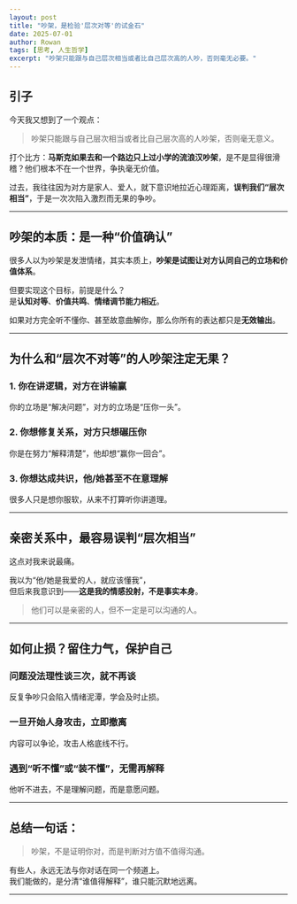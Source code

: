 ```yaml
---
layout: post
title: "吵架，是检验'层次对等'的试金石"
date: 2025-07-01
author: Rowan
tags: [思考, 人生哲学]
excerpt: "吵架只能跟与自己层次相当或者比自己层次高的人吵，否则毫无必要。"
---
```



## 引子

今天我又想到了一个观点：

> 吵架只能跟与自己层次相当或者比自己层次高的人吵架，否则毫无意义。

打个比方：**马斯克如果去和一个路边只上过小学的流浪汉吵架**，是不是显得很滑稽？他们根本不在一个世界，争执毫无价值。  

过去，我往往因为对方是家人、爱人，就下意识地拉近心理距离，**误判我们“层次相当”**，于是一次次陷入激烈而无果的争吵。

---

## 吵架的本质：是一种“价值确认”

很多人以为吵架是发泄情绪，其实本质上，**吵架是试图让对方认同自己的立场和价值体系**。

但要实现这个目标，前提是什么？  
是**认知对等**、**价值共鸣**、**情绪调节能力相近**。

如果对方完全听不懂你、甚至故意曲解你，那么你所有的表达都只是**无效输出**。

---

## 为什么和“层次不对等”的人吵架注定无果？

### 1. 你在讲逻辑，对方在讲输赢  
你的立场是“解决问题”，对方的立场是“压你一头”。

### 2. 你想修复关系，对方只想碾压你  
你是在努力“解释清楚”，他却想“赢你一回合”。

### 3. 你想达成共识，他/她甚至不在意理解  
很多人只是想你服软，从来不打算听你讲道理。

---

## 亲密关系中，最容易误判“层次相当”

这点对我来说最痛。

我以为“他/她是我爱的人，就应该懂我”，  
但后来我意识到——**这是我的情感投射，不是事实本身**。

> 他们可以是亲密的人，但不一定是可以沟通的人。

---

## 如何止损？留住力气，保护自己

### **问题没法理性谈三次，就不再谈**  
反复争吵只会陷入情绪泥潭，学会及时止损。

###  **一旦开始人身攻击，立即撤离**  
内容可以争论，攻击人格底线不行。

###  **遇到“听不懂”或“装不懂”，无需再解释**  
他听不进去，不是理解问题，而是意愿问题。

---

## 总结一句话：

> 吵架，不是证明你对，而是判断对方值不值得沟通。

有些人，永远无法与你对话在同一个频道上。  
我们能做的，是分清“谁值得解释”，谁只能沉默地远离。

---

